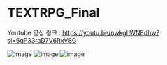 # TEXTRPG_Final
Youtube 영상 링크 : https://youtu.be/nwkghWNEdhw?si=6qP33raD7V6RxV8G

![image](https://github.com/sasasa6391/TEXTRPG_Final/assets/169485480/b5b492cd-3ad6-43d1-90aa-8c3db66b47a0)
![image](https://github.com/sasasa6391/TEXTRPG_Final/assets/169485480/1c508a9e-8473-4259-b2fd-64d7ebfcbb5d)
![image](https://github.com/sasasa6391/TEXTRPG_Final/assets/169485480/d2e5ebd8-0f65-4cbd-9ee2-546705746ae7)

